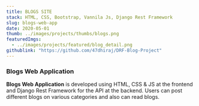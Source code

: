 ```yaml
---
title: BLOGS SITE
stack: HTML, CSS, Bootstrap, Vannila Js, Django Rest Framework
slug: blogs-web-app
date: 2020-05-01
thumb: ../images/projects/thumbs/blogs.png
featuredImgs: 
  - ../images/projects/featured/blog_detail.png
githublink: "https://github.com/47dhiraj/DRF-Blog-Project"
---
```


### Blogs Web Application

**Blogs Web Application** is developed using HTML, CSS & JS at the frontend and Django Rest Framework for the API at the backend. Users can post different blogs on various categories and also can read blogs.